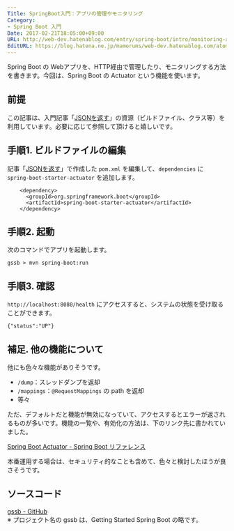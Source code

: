 ```yaml
---
Title: SpringBoot入門：アプリの管理やモニタリング
Category:
- Spring Boot 入門
Date: 2017-02-21T18:05:00+09:00
URL: http://web-dev.hatenablog.com/entry/spring-boot/intro/monitoring-app
EditURL: https://blog.hatena.ne.jp/mamorums/web-dev.hatenablog.com/atom/entry/10328749687179108828
---
```


Spring Boot の Webアプリを、HTTP経由で管理したり、モニタリングする方法を書きます。今回は、Spring Boot の Actuator という機能を使います。


## 前提
この記事は、入門記事「[JSONを返す](/entry/spring-boot/intro/response-json)」の資源（ビルドファイル、クラス等）を利用しています。必要に応じて参照して頂けると嬉しいです。


## 手順1. ビルドファイルの編集
記事「[JSONを返す](/entry/spring-boot/intro/response-json)」で作成した `pom.xml` を編集して、`dependencies` に `spring-boot-starter-actuator` を追加します。

```
    <dependency>
      <groupId>org.springframework.boot</groupId>
      <artifactId>spring-boot-starter-actuator</artifactId>
    </dependency>
```


## 手順2. 起動
次のコマンドでアプリを起動します。

```
gssb > mvn spring-boot:run
```


## 手順3. 確認
`http://localhost:8080/health` にアクセスすると、システムの状態を受け取ることができます。

```
{"status":"UP"}
```

## 補足. 他の機能について
他にも色々な機能がありそうです。

- `/dump`：スレッドダンプを返却
- `/mappings`：`@RequestMappings` の path を返却
- 等々

ただ、デフォルトだと機能が無効になっていて、アクセスするとエラーが返されるものが多いです。機能の一覧や、有効化の方法は、下のリンク先に書かれていました。

[Spring Boot Actuator - Spring Boot リファレンス](http://docs.spring.io/spring-boot/docs/current/reference/htmlsingle/#production-ready)

本番運用する場合は、セキュリティ的なことも含めて、色々と検討したほうが良さそうです。


## ソースコード
[gssb - GitHub](https://github.com/mamorum/blog/tree/master/code/gssb)  
※ プロジェクト名の gssb は、Getting Started Spring Boot の略です。
